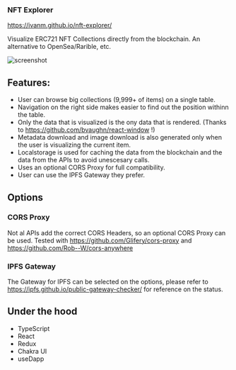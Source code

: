 ### NFT Explorer

https://ivanm.github.io/nft-explorer/

Visualize ERC721 NFT Collections directly from the blockchain. An alternative to OpenSea/Rarible, etc.

![screenshot](https://raw.githubusercontent.com/ivanm/nft-explorer/main/misc/screenshot1.png)

## Features:

- User can browse big collections (9,999+ of items) on a single table.
- Navigation on the right side makes easier to find out the position withinn the table.
- Only the data that is visualized is the ony data that is rendered. (Thanks to https://github.com/bvaughn/react-window !)
- Metadata download and image download is also generated only when the user is visualizing the current item.
- Localstorage is used for caching the data from the blockchain and the data from the APIs to avoid unescesary calls.
- Uses an optional CORS Proxy for full compatibility.
- User can use the IPFS Gateway they prefer.

## Options

### CORS Proxy

Not al APIs add the correct CORS Headers, so an optional CORS Proxy can be used. Tested with https://github.com/Glifery/cors-proxy and https://github.com/Rob--W/cors-anywhere

### IPFS Gateway

The Gateway for IPFS can be selected on the options, please refer to https://ipfs.github.io/public-gateway-checker/ for reference on the status.

## Under the hood

- TypeScript
- React
- Redux
- Chakra UI 
- useDapp
